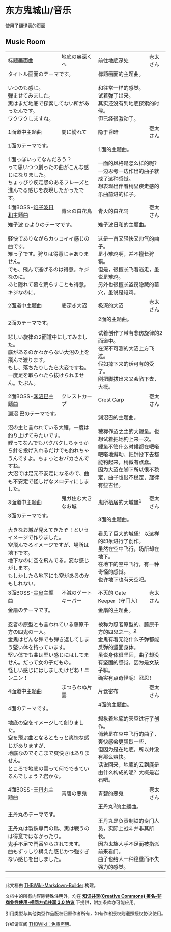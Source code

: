 # 东方鬼城山/音乐

<!-- source html: G:\repos\THBWiki-Markdown-Builder\THBWikiMarkdown\Temp\main\2\26\ns0%3A%E4%B8%9C%E6%96%B9%E9%AC%BC%E5%9F%8E%E5%B1%B1%2F%E9%9F%B3%E4%B9%90.html -->

使用了翻译表的页面


## Music Room

<table><tbody><tr class="tt-header" id="Music_Room-1" data-pos="&#91;&quot;Music Room&quot;,1&#93;"><td id="标题画面曲" class="tt-category" lang="zh"><div class="poem">标题画面曲</div></td><td class="tt-titleja" lang="ja"><div class="poem">地底の奥深くへ</div></td><td id="前往地底深处" class="tt-titlezh" lang="zh"><div class="poem">前往地底深处</div></td><td class="tt-composer" lang="zh"><div class="poem">壱太さん</div></td></tr><tr class="tt-comment" id="Music_Room-2" data-pos="&#91;&quot;Music Room&quot;,2&#93;"><td colspan="2" class="tt-ja" lang="ja"><div class="poem">タイトル画面のテーマです。<br><br>いつのも感じ。<br>弾ませてみました。<br>実はまだ地底で探索してない所があったんです。<br>ワクワクしますね。</div></td><td colspan="2" class="tt-zh" lang="zh"><div class="poem">标题画面的主题曲。<br><br>和往常一样的感觉。<br>试着弹了出来。<br>其实还没有到地底探索的时候。<br>但已经很激动了。<br></div></td></tr><tr class="tt-header" id="Music_Room-3" data-pos="&#91;&quot;Music Room&quot;,3&#93;"><td id="1面道中主题曲" class="tt-category" lang="zh"><div class="poem">1面道中主题曲</div></td><td class="tt-titleja" lang="ja"><div class="poem">闇に紛れて</div></td><td id="隐于昏暗" class="tt-titlezh" lang="zh"><div class="poem">隐于昏暗</div></td><td class="tt-composer" lang="zh"><div class="poem">壱太さん</div></td></tr><tr class="tt-comment" id="Music_Room-4" data-pos="&#91;&quot;Music Room&quot;,4&#93;"><td colspan="2" class="tt-ja" lang="ja"><div class="poem">1面のテーマです。<br><br>1面っぽいってなんだろう？<br>って思いつつ創ったの曲がこんな感じになりました。<br>ちょっぴり疾走感のあるフレーズと進んでる感じを表現したかったです。</div></td><td colspan="2" class="tt-zh" lang="zh"><div class="poem">1面的主题曲。<br><br>一面的风格是怎么样的呢？<br>一边思考一边作出的曲子就成了这种感觉。<br>想表现出伴着稍显疾走感的乐曲前进的样子。<br></div></td></tr><tr class="tt-header" id="Music_Room-5" data-pos="&#91;&quot;Music Room&quot;,5&#93;"><td id="1面BOSS-雉子波日和主题曲" class="tt-category" lang="zh"><div class="poem">1面BOSS-<a href="/index.php?title=%E9%9B%89%E5%AD%90%E6%B3%A2%E6%97%A5%E5%92%8C&amp;action=edit&amp;redlink=1" class="new" title="雉子波日和（页面不存在）">雉子波日和</a>主题曲</div></td><td class="tt-titleja" lang="ja"><div class="poem">青火の白花鳥</div></td><td id="青火的白花鸟" class="tt-titlezh" lang="zh"><div class="poem">青火的白花鸟</div></td><td class="tt-composer" lang="zh"><div class="poem">壱太さん</div></td></tr><tr class="tt-comment" id="Music_Room-6" data-pos="&#91;&quot;Music Room&quot;,6&#93;"><td colspan="2" class="tt-ja" lang="ja"><div class="poem">雉子波 ひよりのテーマです。<br><br>軽快でありながらカッコイイ感じの曲です。<br>雉っ子です。狩りは得意じゃありません。<br>でも、飛んで逃げるのは得意。キジなのに。<br>あと隠れて墓を荒らすことも得意。キジなのに。</div></td><td colspan="2" class="tt-zh" lang="zh"><div class="poem">雉子波日和的主题曲。<br><br>这是一首又轻快又帅气的曲子。<br>是小雉鸡啊，并不擅长狩猎。<br>但是，很擅长飞着逃走，虽说是雉鸡。<br>另外也很擅长盗窃隐藏的墓穴，虽说是雉鸡。<br></div></td></tr><tr class="tt-header" id="Music_Room-7" data-pos="&#91;&quot;Music Room&quot;,7&#93;"><td id="2面道中主题曲" class="tt-category" lang="zh"><div class="poem">2面道中主题曲</div></td><td class="tt-titleja" lang="ja"><div class="poem">底深き大沼</div></td><td id="极深的大沼" class="tt-titlezh" lang="zh"><div class="poem">极深的大沼</div></td><td class="tt-composer" lang="zh"><div class="poem">壱太さん</div></td></tr><tr class="tt-comment" id="Music_Room-8" data-pos="&#91;&quot;Music Room&quot;,8&#93;"><td colspan="2" class="tt-ja" lang="ja"><div class="poem">2面のテーマです。<br><br>悲しい旋律の2面道中にしてみました。<br>底があるのかわからない大沼の上を飛んで渡ります。<br>もし、落ちたりしたら大変ですね。<br>一度足を取られたら抜けられません。たぷん。</div></td><td colspan="2" class="tt-zh" lang="zh"><div class="poem">2面的主题曲。<br><br>试着创作了带有悲伤旋律的2面道中。<br>在深不可测的大沼上方飞过。<br>假如掉下来的话可有的受了。<br>刚把脚拔出来又会陷下去，大概。<br></div></td></tr><tr class="tt-header" id="Music_Room-9" data-pos="&#91;&quot;Music Room&quot;,9&#93;"><td id="2面BOSS-渊沼巴主题曲" class="tt-category" lang="zh"><div class="poem">2面BOSS-<a href="/index.php?title=%E6%B8%8A%E6%B2%BC%E5%B7%B4&amp;action=edit&amp;redlink=1" class="new" title="渊沼巴（页面不存在）">渊沼巴</a>主题曲</div></td><td class="tt-titleja" lang="ja"><div class="poem">クレストカープ</div></td><td id="Crest_Carp" class="tt-titlezh" lang="zh"><div class="poem">Crest Carp</div></td><td class="tt-composer" lang="zh"><div class="poem">壱太さん</div></td></tr><tr class="tt-comment" id="Music_Room-10" data-pos="&#91;&quot;Music Room&quot;,10&#93;"><td colspan="2" class="tt-ja" lang="ja"><div class="poem">淵沼 巴のテーマです。<br><br>沼の主と言われている大鯉。一度は釣り上げてみたいです。<br>鯉ってなんでもバクバクしちゃうから針を投げ入れるだけでも釣れちゃうんですよ。ちょっとおバカさんですね。<br>大沼では足元不安定になるので、曲も不安定で怪しげなメロディにしました。</div></td><td colspan="2" class="tt-zh" lang="zh"><div class="poem">渊沼巴的主题曲。<br><br>被称作沼之主的大鲤鱼。也想试着把她钓上来一次。<br>鲤鱼不管什么时候都在吧嗒吧嗒地游动，把针投下去都能钓起来，稍微有点蠢。<br>因为大沼在脚下所以很不稳定，曲子也很不稳定，旋律有些古怪。<br></div></td></tr><tr class="tt-header" id="Music_Room-11" data-pos="&#91;&quot;Music Room&quot;,11&#93;"><td id="3面道中主题曲" class="tt-category" lang="zh"><div class="poem">3面道中主题曲</div></td><td class="tt-titleja" lang="ja"><div class="poem">鬼ガ住む大きなお城</div></td><td id="鬼所栖居的大城堡ref对应本作标题，“鬼城山”是位于吉备地方以南的一处古代遗迹，建造者和建造用途不明，推测可能是一处防御堡垒，也称“鬼ノ城”（鬼之城）。/ref" class="tt-titlezh" lang="zh"><div class="poem">鬼所栖居的大城堡<sup id="cite_ref-1" class="reference"><a href="#cite_note-1">1</a></sup></div></td><td class="tt-composer" lang="zh"><div class="poem">壱太さん</div></td></tr><tr class="tt-comment" id="Music_Room-12" data-pos="&#91;&quot;Music Room&quot;,12&#93;"><td colspan="2" class="tt-ja" lang="ja"><div class="poem">3面のテーマです。<br><br>大きなお城が見えてきたぞ！というイメージで作りました。<br>空飛んでるイメージですが、場所は地下です。<br>地下なのに空を飛んでる。変な感じがします。<br>もしかしたら地下にも空があるのかもしれない。</div></td><td colspan="2" class="tt-zh" lang="zh"><div class="poem">3面的主题曲。<br><br>看见了巨大的城堡！以这样的印象进行了创作。<br>虽然在空中飞行，场所却在地下。<br>在地下的空中飞行，有一种奇怪的感觉。<br>也许地下也有天空吧。<br></div></td></tr><tr class="tt-header" id="Music_Room-13" data-pos="&#91;&quot;Music Room&quot;,13&#93;"><td id="3面BOSS-金扇主题曲" class="tt-category" lang="zh"><div class="poem">3面BOSS-<a href="/index.php?title=%E9%87%91%E6%89%87&amp;action=edit&amp;redlink=1" class="new" title="金扇（页面不存在）">金扇</a>主题曲</div></td><td class="tt-titleja" lang="ja"><div class="poem">不滅のゲートキーパー</div></td><td id="不灭的_Gate_Keeper（守门人）" class="tt-titlezh" lang="zh"><div class="poem">不灭的 Gate Keeper（守门人）</div></td><td class="tt-composer" lang="zh"><div class="poem">壱太さん</div></td></tr><tr class="tt-comment" id="Music_Room-14" data-pos="&#91;&quot;Music Room&quot;,14&#93;"><td colspan="2" class="tt-ja" lang="ja"><div class="poem">金扇のテーマです。<br><br>忍者の原型とも言われている藤原千方の四鬼の一人。<br>金鬼はどんな弾でも弾き返してしまう堅い体を持っています。<br>堅い体でも曲は堅い感じにはしてません。だって女の子だもの。<br>怪しい感じにはしましたけどね！ニンニン！</div></td><td colspan="2" class="tt-zh" lang="zh"><div class="poem">金扇的主题曲。<br><br>被称为忍者原型的、藤原千方的四鬼之一。<sup id="cite_ref-2" class="reference"><a href="#cite_note-2">2</a></sup><br>金鬼有着无论什么子弹都能反弹的坚固身体。<br>虽说身体很坚固，曲子却没有坚固的感觉，因为是女孩子嘛。<br>确实有点奇怪呢！忍忍！<br></div></td></tr><tr class="tt-header" id="Music_Room-15" data-pos="&#91;&quot;Music Room&quot;,15&#93;"><td id="4面道中主题曲" class="tt-category" lang="zh"><div class="poem">4面道中主题曲</div></td><td class="tt-titleja" lang="ja"><div class="poem">まつろわぬ片雲</div></td><td id="片云密布" class="tt-titlezh" lang="zh"><div class="poem">片云密布</div></td><td class="tt-composer" lang="zh"><div class="poem">壱太さん</div></td></tr><tr class="tt-comment" id="Music_Room-16" data-pos="&#91;&quot;Music Room&quot;,16&#93;"><td colspan="2" class="tt-ja" lang="ja"><div class="poem">4面のテーマです。<br><br>地底の空をイメージして創りました。<br>空を飛ぶ曲となるともっと爽快な感じがありますが、<br>地底なのでそこまで爽快さはありません。<br>ところで地底の雲って何でできているんでしょう？岩かな。</div></td><td colspan="2" class="tt-zh" lang="zh"><div class="poem">4面的主题曲。<br><br>想象着地底的天空进行了创作。<br>倘若是在空中飞行的曲子，爽快感会更强烈一些，<br>但因为是在地底，所以并没有那么爽快。<br>话说回来，地底的云到底是由什么构成的呢？大概是岩石吧。<br></div></td></tr><tr class="tt-header" id="Music_Room-17" data-pos="&#91;&quot;Music Room&quot;,17&#93;"><td id="4面BOSS-王丹丸主题曲" class="tt-category" lang="zh"><div class="poem">4面BOSS-<a href="/index.php?title=%E7%8E%8B%E4%B8%B9%E4%B8%B8&amp;action=edit&amp;redlink=1" class="new" title="王丹丸（页面不存在）">王丹丸</a>主题曲</div></td><td class="tt-titleja" lang="ja"><div class="poem">青碧の悪鬼</div></td><td id="青碧的恶鬼" class="tt-titlezh" lang="zh"><div class="poem">青碧的恶鬼</div></td><td class="tt-composer" lang="zh"><div class="poem">壱太さん</div></td></tr><tr class="tt-comment" id="Music_Room-18" data-pos="&#91;&quot;Music Room&quot;,18&#93;"><td colspan="2" class="tt-ja" lang="ja"><div class="poem">王丹丸のテーマです。<br><br>王丹丸は製鉄専門の爲、実は戦うのは得意ではなかったり。<br>鬼手不足で門番やらされてます。<br>曲もずっしり構えた感じかつ強すぎない感じを出しました。</div></td><td colspan="2" class="tt-zh" lang="zh"><div class="poem">王丹丸<sup id="cite_ref-3" class="reference"><a href="#cite_note-3">3</a></sup>的主题曲。<br><br>王丹丸是负责制铁的专门人员，实际上战斗并非其所长。<br>因为鬼族人手不足而被指派前来看门。<br>曲子也给人一种稳重而不失强力的感觉。<br></div></td></tr></tbody></table>



[^cite_note-1]: 对应本作标题，“鬼城山”是位于吉备地方以南的一处古代遗迹，建造者和建造用途不明，推测可能是一处防御堡垒，也称“鬼ノ城”（鬼之城）。

  
  

  





---

此文档由 [THBWiki-Markdown-Builder](https://github.com/Delsin-Yu/THBWiki-Markdown-Builder) 构建。

文档中的所有内容除特殊注明外，均在 [**知识共享(Creative Commons) 署名-非商业性使用-相同方式共享 3.0 协议**](https://creativecommons.org/licenses/by-sa/3.0/deed.zh-hans) 下提供，附加条款亦可能应用。

引用类型与其他类型作品版权归原作者所有，如有作者授权则遵照授权协议使用。

详细请查阅 [THBWiki：免责声明](https://thbwiki.cc/THBWiki:%E5%85%8D%E8%B4%A3%E5%A3%B0%E6%98%8E)。

